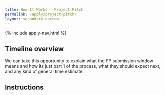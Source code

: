 ```yaml
---
title: How It Works - Project Pitch
permalink: /apply/project-pitch/
layout: secondary-narrow
---
```

{% include apply-nav.html %}

<section class="usa-section full-bleed-bg">
          <h2>Timeline overview</h2>
          <p>We can take this opportunity to explain what the PP submission window means and how its just part 1 of the process, what they should expect next, and any kind of general time estimate.</p>
        </section>
        <h2>Instructions</h2>
        

